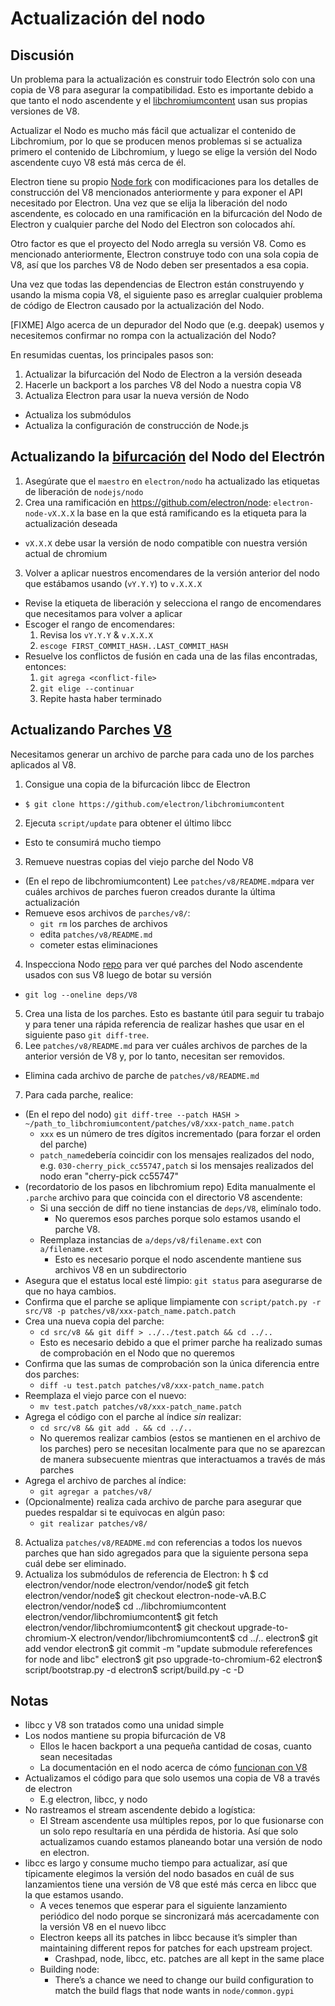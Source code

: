 # Actualización del nodo

## Discusión

Un problema para la actualización es construir todo Electrón solo con una copia de V8 para asegurar la compatibilidad. Esto es importante debido a que tanto el nodo ascendente y el [libchromiumcontent](upgrading-chromium.md) usan sus propias versiones de V8.

Actualizar el Nodo es mucho más fácil que actualizar el contenido de Libchromium, por lo que se producen menos problemas si se actualiza primero el contenido de Libchromium, y luego se elige la versión del Nodo ascendente cuyo V8 está más cerca de él.

Electron tiene su propio [Node fork](https://github.com/electron/node) con modificaciones para los detalles de construcción del V8 mencionados anteriormente y para exponer el API necesitado por Electron. Una vez que se elija la liberación del nodo ascendente, es colocado en una ramificación en la bifurcación del Nodo de Electron y cualquier parche del Nodo del Electron son colocados ahí.

Otro factor es que el proyecto del Nodo arregla su versión V8. Como es mencionado anteriormente, Electron construye todo con una sola copia de V8, así que los parches V8 de Nodo deben ser presentados a esa copia.

Una vez que todas las dependencias de Electron están construyendo y usando la misma copia V8, el siguiente paso es arreglar cualquier problema de código de Electron causado por la actualización del Nodo.

[FIXME] Algo acerca de un depurador del Nodo que (e.g. deepak) usemos y necesitemos confirmar no rompa con la actualización del Nodo?

En resumidas cuentas, los principales pasos son:

1. Actualizar la bifurcación del Nodo de Electron a la versión deseada
2. Hacerle un backport a los parches V8 del Nodo a nuestra copia V8
3. Actualiza Electron para usar la nueva versión de Nodo 
  - Actualiza los submódulos
  - Actualiza la configuración de construcción de Node.js

## Actualizando la [bifurcación](https://github.com/electron/node) del Nodo del Electrón

1. Asegúrate que el `maestro` en `electron/nodo` ha actualizado las etiquetas de liberación de `nodejs/nodo`
2. Crea una ramificación en https://github.com/electron/node: `electron-node-vX.X.X` la base en la que está ramificando es la etiqueta para la actualización deseada 
  - `vX.X.X` debe usar la versión de nodo compatible con nuestra versión actual de chromium
3. Volver a aplicar nuestros encomendares de la versión anterior del nodo que estábamos usando (`vY.Y.Y`) to `v.X.X.X` 
  - Revise la etiqueta de liberación y selecciona el rango de encomendares que necesitamos para volver a aplicar
  - Escoger el rango de encomendares: 
    1. Revisa los `vY.Y.Y` & `v.X.X.X`
    2. `escoge FIRST_COMMIT_HASH..LAST_COMMIT_HASH`
  - Resuelve los conflictos de fusión en cada una de las filas encontradas, entonces: 
    1. `git agrega <conflict-file>`
    2. `git elige --continuar`
    3. Repite hasta haber terminado

## Actualizando Parches [V8](https://github.com/electron/node/src/V8)

Necesitamos generar un archivo de parche para cada uno de los parches aplicados al V8.

1. Consigue una copia de la bifurcación libcc de Electron 
  - `$ git clone https://github.com/electron/libchromiumcontent`
2. Ejecuta `script/update` para obtener el último libcc 
  - Esto te consumirá mucho tiempo
3. Remueve nuestras copias del viejo parche del Nodo V8 
  - (En el repo de libchromiumcontent) Lee `patches/v8/README.md`para ver cuáles archivos de parches fueron creados durante la última actualización
  - Remueve esos archivos de `parches/v8/`: 
    - `git rm` los parches de archivos
    - edita `patches/v8/README.md`
    - cometer estas eliminaciones
4. Inspecciona Nodo [repo](https://github.com/electron/node) para ver qué parches del Nodo ascendente usados con sus V8 luego de botar su versión 
  - `git log --oneline deps/V8`
5. Crea una lista de los parches. Esto es bastante útil para seguir tu trabajo y para tener una rápida referencia de realizar hashes que usar en el siguiente paso `git diff-tree`.
6. Lee `patches/v8/README.md` para ver cuáles archivos de parches de la anterior versión de V8 y, por lo tanto, necesitan ser removidos. 
  - Elimina cada archivo de parche de `patches/v8/README.md`
7. Para cada parche, realice: 
  - (En el repo del nodo) `git diff-tree --patch HASH > ~/path_to_libchromiumcontent/patches/v8/xxx-patch_name.patch` 
    - `xxx` es un número de tres dígitos incrementado (para forzar el orden del parche)
    - `patch_name`debería coincidir con los mensajes realizados del nodo, e.g. `030-cherry_pick_cc55747,patch` si los mensajes realizados del nodo eran "cherry-pick cc55747"
  - (recordatorio de los pasos en libchromium repo) Edita manualmente el `.parche` archivo para que coincida con el directorio V8 ascendente: 
    - Si una sección de diff no tiene instancias de `deps/V8`, elimínalo todo. 
      - No queremos esos parches porque solo estamos usando el parche V8.
    - Reemplaza instancias de `a/deps/v8/filename.ext` con `a/filename.ext` 
      - Esto es necesario porque el nodo ascendente mantiene sus archivos V8 en un subdirectorio
  - Asegura que el estatus local esté limpio: `git status` para asegurarse de que no haya cambios.
  - Confirma que el parche se aplique limpiamente con `script/patch.py -r src/V8 -p patches/v8/xxx-patch_name.patch.patch`
  - Crea una nueva copia del parche: 
    - `cd src/v8 && git diff > ../../test.patch && cd ../..`
    - Esto es necesario debido a que el primer parche ha realizado sumas de comprobación en el Nodo que no queremos
  - Confirma que las sumas de comprobación son la única diferencia entre dos parches: 
    - `diff -u test.patch patches/v8/xxx-patch_name.patch`
  - Reemplaza el viejo parce con el nuevo: 
    - `mv test.patch patches/v8/xxx-patch_name.patch`
  - Agrega el código con el parche al índice *sin* realizar: 
    - `cd src/v8 && git add . && cd ../..`
    - No queremos realizar cambios (estos se mantienen en el archivo de los parches) pero se necesitan localmente para que no se aparezcan de manera subsecuente mientras que interactuamos a través de más parches
  - Agrega el archivo de parches al índice: 
    - `git agregar a patches/v8/`
  - (Opcionalmente) realiza cada archivo de parche para asegurar que puedes respaldar si te equivocas en algún paso: 
    - `git realizar patches/v8/`
8. Actualiza `patches/v8/README.md` con referencias a todos los nuevos parches que han sido agregados para que la siguiente persona sepa cuál debe ser eliminado.
9. Actualiza los submódulos de referencia de Electron: 
      h
      $ cd electron/vendor/node
      electron/vendor/node$ git fetch
      electron/vendor/node$ git checkout electron-node-vA.B.C
      electron/vendor/node$ cd ../libchromiumcontent
      electron/vendor/libchromiumcontent$ git fetch
      electron/vendor/libchromiumcontent$ git checkout upgrade-to-chromium-X
      electron/vendor/libchromiumcontent$ cd ../..
      electron$ git add vendor
      electron$ git commit -m "update submodule referefences for node and libc"
      electron$ git pso upgrade-to-chromium-62
      electron$ script/bootstrap.py -d
      electron$ script/build.py -c -D

## Notas

- libcc y V8 son tratados como una unidad simple
- Los nodos mantiene su propia bifurcación de V8 
  - Ellos le hacen backport a una pequeña cantidad de cosas, cuanto sean necesitadas
  - La documentación en el nodo acerca de cómo [funcionan con V8](https://nodejs.org/api/v8.html)
- Actualizamos el código para que solo usemos una copia de V8 a través de electron 
  - E.g electron, libcc, y nodo
- No rastreamos el stream ascendente debido a logística: 
  - El Stream ascendente usa múltiples repos, por lo que fusionarse con un solo repo resultaría en una pérdida de historia. Así que solo actualizamos cuando estamos planeando botar una versión de nodo en electron.
- libcc es largo y consume mucho tiempo para actualizar, así que típicamente elegimos la versión del nodo basados en cuál de sus lanzamientos tiene una versión de V8 que esté más cerca en libcc que la que estamos usando. 
  - A veces tenemos que esperar para el siguiente lanzamiento periódico del nodo porque se sincronizará más acercadamente con la versión V8 en el nuevo libcc
  - Electron keeps all its patches in libcc because it’s simpler than maintaining different repos for patches for each upstream project. 
    - Crashpad, node, libcc, etc. patches are all kept in the same place
  - Building node: 
    - There’s a chance we need to change our build configuration to match the build flags that node wants in `node/common.gypi`